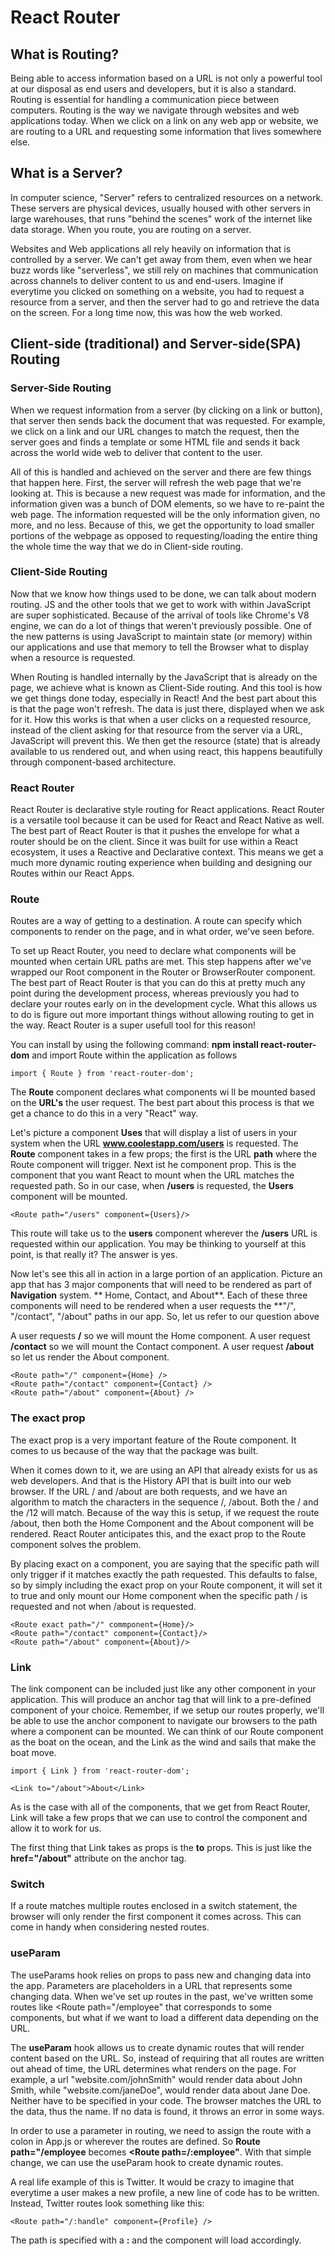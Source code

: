 # React Router

## What is Routing?

Being able to access information based on a URL is not only a powerful tool at our disposal as end users and developers, but it is also a standard. Routing is essential for handling a communication piece between computers. Routing is the way we navigate through websites and web applications today. When we click on a link on any web app or website, we are routing to a URL and requesting some information that lives somewhere else.

## What is a Server?

In computer science, "Server" refers to centralized resources on a network. These servers are physical devices, usually housed with other servers in large warehouses, that runs "behind the scenes" work of the internet like data storage. When you route, you are routing on a server.

Websites and Web applications all rely heavily on information that is controlled by a server. We can't get away from them, even when we hear buzz words like "serverless", we still rely on machines that communication across channels to deliver content to us and end-users. Imagine if everytime you clicked on something on a website, you had to request a resource from a server, and then the server had to go and retrieve the data on the screen. For a long time now, this was how the web worked.

## Client-side (traditional) and Server-side(SPA) Routing

### Server-Side Routing

When we request information from a server (by clicking on a link or button), that server then sends back the document that was requested. For example, we click on a link and our URL changes to match the request, then the server goes and finds a template or some HTML file and sends it back across the world wide web to deliver that content to the user.

All of this is handled and achieved on the server and there are few things that happen here. First, the server will refresh the web page that we're looking at. This is because a new request was made for information, and the information given was a bunch of DOM elements, so we have to re-paint the web page. The information requested will be the only information given, no more, and no less. Because of this, we get the opportunity to load smaller portions of the webpage as opposed to requesting/loading the entire thing the whole time the way that we do in Client-side routing.

### Client-Side Routing

Now that we know how things used to be done, we can talk about modern routing. JS and the other tools that we get to work with within JavaScript are super sophisticated. Because of the arrival of tools like Chrome's V8 engine, we can do a lot of things that weren't previously possible. One of the new patterns is using JavaScript to maintain state (or memory) within our applications and use that memory to tell the Browser  what to display when a resource is requested.

When Routing is handled internally by the JavaScript that is already on the page, we achieve what is known as Client-Side routing. And this tool is how we get things done today, especially in React! And the best part about this is that the page won't refresh. The data is just there, displayed when we ask for it. How this works is that when a user clicks on a requested resource, instead of the client asking for that resource from the server via a URL, JavaScript will prevent this. We then get the resource (state) that is already available to us rendered out, and when using react, this happens beautifully through component-based architecture.


### React Router

React Router is declarative style routing for React applications. React Router is a versatile tool because it can be used for React and React Native as well. The best part of React Router is that it pushes the envelope for what a router should be on the client. Since it was built for use within a React ecosystem, it uses a Reactive and Declarative context. This means we get a much more dynamic routing experience when building and designing our Routes within our React Apps.

### Route

Routes are a way of getting to a destination. A route can specify which components to render on the page, and in what order, we've seen before.

To set up React Router, you need to declare what components will be mounted when certain URL paths are met. This step happens after we've wrapped our Root component in the Router or BrowserRouter component. The best part of React Router is that you can do this at pretty much any point during the development process, whereas previously you had to declare your routes early on in the development cycle. What this allows us to do is figure out more important things without allowing routing to get in the way. React Router is a super usefull tool for this reason!

You can install by using the following command: **npm install react-router-dom** and import Route within the application as follows

```
import { Route } from 'react-router-dom';
```

The **Route** component declares what components wi ll be mounted based on the **URL's** the  user request. The best part about this process is that we get a chance to do this in a very "React" way.

Let's picture a component **Uses** that will display a list of users in your system when the URL **www.coolestapp.com/users** is requested. The **Route** component takes in a few props; the first is the URL **path** where the Route component will trigger. Next ist he component prop. This is the component that you want React to mount when the URL matches the requested path. So in our case, when **/users** is requested, the **Users** component will be mounted.

```
<Route path="/users" component={Users}/>
```

This route will take us to the **users** component wherever the **/users** URL is requested within our application. You may be thinking to yourself at this point, is that really it? The answer is yes.

Now let's see this all in action in a large portion of an application. Picture an app that has 3 major components that will need to be rendered as part of **Navigation** system. ** Home, Contact, and About**. Each of these three components will need to be rendered when a user requests the **"/", "/contact", "/about" paths in our app. So, let us refer to our question above

A user requests **/** so we will mount the Home component.
A user request **/contact** so we will mount the Contact component.
A user request **/about** so let us render the About component.

```
<Route path="/" component={Home} />
<Route path="/contact" component={Contact} />
<Route path="/about" component={About} />
```

### The exact prop

The exact prop is a very important feature of the Route component. It comes to us because of the way that the package was built.

When it comes down to it, we are using an API that already exists for us as web developers. And that is the History API that is built into our web browser. If the URL / and /about are both requests, and we have an algorithm to match the characters in the sequence /, /about. Both the / and the /12 will match. Because of the way this is setup, if we request the route /about, then both the Home Component and the About component will be rendered. React Router anticipates this, and the exact prop to the Route component solves the problem.

By placing exact on a <Route /> component, you are saying that the specific path will only trigger if it matches exactly the path requested. This defaults to false, so by simply including the exact prop on your Route component, it will set it to true and only mount our Home component when the specific path / is requested  and not when /about is requested.

```
<Route exact path="/" commponent={Home}/>
<Route path="/contact" component={Contact}/>
<Route path="/about" component={About}/>
```
### Link

The link component can be included just like any other component in your application. This will produce an anchor tag that will link to a pre-defined component of your choice. Remember, if we setup our routes properly, we'll be able to use the anchor component to navigate our browsers to the path where a component can be mounted. We can think of our Route component as the boat on the ocean, and the Link as the wind and sails that make the boat move.

```
import { Link } from 'react-router-dom';

<Link to="/about">About</Link>
```

As is the case with all of the components, that we get from React Router, Link will take a few props that we can use to control the component and allow it to work for us.

The first thing that Link takes as props is the **to** props. This is just like the **href="/about"** attribute on the anchor tag.

### Switch

If a route matches multiple routes enclosed in a switch statement, the browser will only render the first component it comes across. This can come in handy when considering nested routes.

### useParam

The useParams hook relies on props to pass new and changing data into the app. Parameters are placeholders in a URL that represents  some changing data. When we've set up routes in the past, we've written some routes like <Route path="/employee" that corresponds to some components, but what if we want to load a different data depending on the URL.

The **useParam** hook allows us to create dynamic routes that will render content based on the URL. So, instead of requiring that all routes are written out ahead of time, the URL determines what renders on the page. For example, a url "website.com/johnSmith" would render data about John Smith, while "website.com/janeDoe", would render data about Jane Doe. Neither have to be specified in your code. The browser matches the URL to the data, thus the name. If no data is found, it throws an error in some ways.

In order to use a parameter in routing, we need to assign the route with a colon in App.js or wherever the routes are defined. So **Route path="/employee** becomes **<Route path=/:employee"**. With that simple change, we can use the useParam hook to create dynamic routes.

A real life example of this is Twitter. It would be crazy to imagine that everytime a user makes a new profile, a new line of code has to be written. Instead, Twitter routes look something like this:

```
<Route path="/:handle" component={Profile} />
```

The path is specified with a **:** and the component will load accordingly. 
